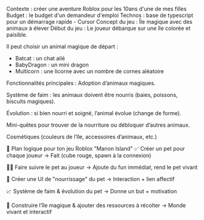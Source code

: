 Contexte : créer une aventure Roblox pour les 10ans d'une de mes filles
Budget : le budget d'un demandeur d'emploi
Technos : base de typescript pour un démarrage rapide - Cursor
Concept du jeu : Île magique avec des animaux à élever
Début du jeu :
Le joueur débarque sur une île colorée et paisible.

Il peut choisir un animal magique de départ :

- Batcat : un chat ailé
- BabyDragon : un mini dragon
- Multicorn : une licorne avec un nombre de cornes aléatoire

Fonctionnalités principales :
Adoption d’animaux magiques.

Système de faim : les animaux doivent être nourris (baies, poissons, biscuits magiques).

Évolution : si bien nourri et soigné, l’animal évolue (change de forme).

Mini-quêtes pour trouver de la nourriture ou débloquer d’autres animaux.

Cosmétiques (couleurs de l’île, accessoires d’animaux, etc.)

🧭 Plan logique pour ton jeu Roblox "Manon Island"
✅ Créer un pet pour chaque joueur
→ Fait (cube rouge, spawn à la connexion)

🧍‍♂️ Faire suivre le pet au joueur
→ Ajoute du fun immédiat, rend le pet vivant

🍎 Créer une UI de "nourrissage" du pet
→ Interaction + lien affectif

📈 Système de faim & évolution du pet
→ Donne un but + motivation

🌴 Construire l’île magique & ajouter des ressources à récolter
→ Monde vivant et interactif
